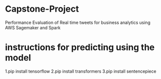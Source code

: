 # Capstone-Project
Performance Evaluation of Real time tweets for business analytics using AWS Sagemaker and Spark

# instructions for predicting using the model
1.pip install tensorflow
2.pip install transformers
3.pip install sentencepiece

